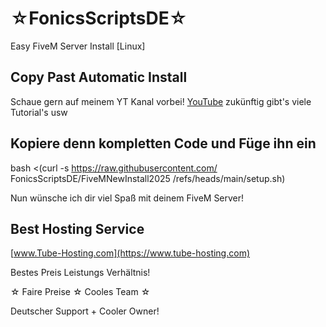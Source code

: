 # ☆FonicsScriptsDE☆

Easy FiveM Server Install [Linux]

## Copy Past Automatic Install

Schaue gern auf meinem YT Kanal vorbei! [YouTube](https://youtube.com/@fonicsscriptsde?si=AF5vQL2rsPeO2-MO) zukünftig gibt's viele Tutorial's usw


## Kopiere denn kompletten Code und Füge ihn ein

bash <(curl -s https://raw.githubusercontent.com/
FonicsScriptsDE/FiveMNewInstall2025
/refs/heads/main/setup.sh)

Nun wünsche ich dir viel Spaß mit deinem FiveM Server!

## Best Hosting Service

[www.Tube-Hosting.com](https://www.tube-hosting.com)

Bestes Preis Leistungs Verhältnis!

☆ Faire Preise ☆ Cooles Team ☆

Deutscher Support + Cooler Owner!
